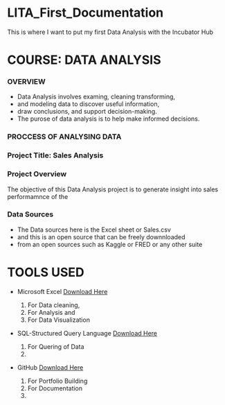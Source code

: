 # LITA_First_Documentation
This is where I want to put my first Data Analysis with the Incubator Hub

# COURSE: DATA ANALYSIS

### OVERVIEW
- Data Analysis involves examing, cleaning transforming, 
- and modeling data to discover useful information,
- draw conclusions, and support decision-making.
- The purose of data analysis is to help make informed decisions.

### PROCCESS OF ANALYSING DATA




### Project Title: Sales Analysis

### Project Overview
The objective of this Data Analysis project is to generate insight into sales performamnce of the 

### Data Sources 
- The Data sources here is the Excel sheet or Sales.csv 
- and this is an open source that can be freely downnloaded
- from an open sources such as Kaggle or  FRED or any other suite

# TOOLS USED
- Microsoft Excel [Download Here](https://www.microsoft.com)
  1. For Data cleaning,
  2. For Analysis and
  3. For Data Visualization
     
- SQL-Structured Query Language  [Download Here](https://www.microsoft.com/en-us/sql-server/sql-server-downloads)
  1. For Quering of Data
  2. 
- GitHub                  [Download Here](https://www.github.com)
  1. For Portfolio Building
  2. For Documentation
  3. 

